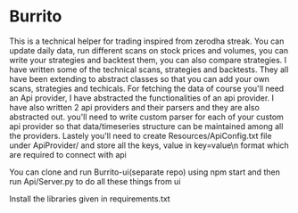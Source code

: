 # Burrito

This is a technical helper for trading inspired from zerodha streak.
You can update daily data, run different scans on stock prices and volumes, you can write your strategies and backtest them, you can also compare strategies.
I have written some of the technical scans, strategies and backtests. 
They all have been extending to abstract classes so that you can add your own scans, strategies and techicals.
For fetching the data of course you'll need an Api provider, I have abstracted the functionalities of an api provider.
I have also written  2  api providers and their parsers and they are also abstracted out.
you'll need to write custom parser for each of your custom api provider so that data/timeseries structure can be maintained among all the providers.
Lastely you'll need to create Resources/ApiConfig.txt file under ApiProvider/<YourCustomApiProvider> and store all the keys, value in key=value\n format which are required to connect with api
  
You can clone and run Burrito-ui(separate repo) using npm start and then run Api/Server.py to do all these things from ui

Install the libraries given in requirements.txt

